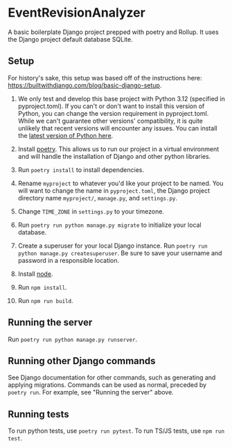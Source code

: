# EventRevisionAnalyzer

A basic boilerplate Django project prepped with poetry and Rollup. It uses the Django project default database SQLite.

## Setup

For history's sake, this setup was based off of the instructions here: https://builtwithdjango.com/blog/basic-django-setup.

1. We only test and develop this base project with Python 3.12 (specified in pyproject.toml). If you can't or don't want to install this version of Python, you can change the version requirement in pyproject.toml. While we can't guarantee other versions' compatibility, it is quite unlikely that recent versions will encounter any issues. You can install the [latest version of Python here](https://www.python.org/downloads/).

2. Install [poetry](https://python-poetry.org/docs/#installation). This allows us to run our project in a virtual environment and will handle the installation of Django and other python libraries.

3. Run `poetry install` to install dependencies.

4. Rename `myproject` to whatever you'd like your project to be named. You will want to change the name in `pyproject.toml`, the Django project directory name `myproject/`, `manage.py`, and `settings.py`.

5. Change `TIME_ZONE` in `settings.py` to your timezone.

6. Run `poetry run python manage.py migrate` to initialize your local database.

7. Create a superuser for your local Django instance. Run `poetry run python manage.py createsuperuser`. Be sure to save your username and password in a responsible location.

8. Install [node](https://nodejs.org/en).

9. Run `npm install`.

10. Run `npm run build`.

## Running the server

Run `poetry run python manage.py runserver`.

## Running other Django commands

See Django documentation for other commands, such as generating and applying migrations. Commands can be used as normal, preceded by `poetry run`. For example, see "Running the server" above.

## Running tests

To run python tests, use `poetry run pytest`.
To run TS/JS tests, use `npm run test`.
